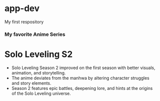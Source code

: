 # app-dev
My first respository
### My favorite Anime Series
# Solo Leveling S2
- Solo Leveling Season 2 improved on the first season with better visuals, animation, and storytelling.
- The anime deviates from the manhwa by altering character struggles and story elements.
- Season 2 features epic battles, deepening lore, and hints at the origins of the Solo Leveling universe.
